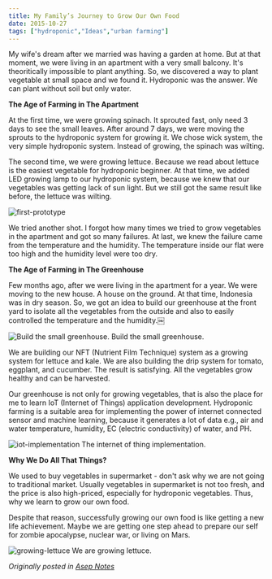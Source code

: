 ```yaml
---
title: My Family’s Journey to Grow Our Own Food
date: 2015-10-27
tags: ["hydroponic","Ideas","urban farming"]
---
```


My wife's dream after we married was having a garden at home. But at that moment, we were living in an apartment with a very small balcony. It's theoritically impossible to plant anything. So, we discovered a way to plant vegetable at small space and we found it. Hydroponic was the answer. We can plant without soil but only water.

**The Age of Farming in The Apartment**

At the first time, we were growing spinach. It sprouted fast, only need 3 days to see the small leaves. After around 7 days, we were moving the sprouts to the hydroponic system for growing it. We chose wick system, the very simple hydroponic system. Instead of growing, the spinach was wilting.

The second time, we were growing lettuce. Because we read about lettuce is the easiest vegetable for hydroponic beginner. At that time, we added LED growing lamp to our hydroponic system, because we knew that our vegetables was getting lack of sun light. But we still got the same result like before, the lettuce was wilting.

![first-prototype](https://s3-ap-southeast-1.amazonaws.com/asepco/wp-content/uploads/2016/03/25205557/first-prototype-300x300.jpg)

We tried another shot. I forgot how many times we tried to grow vegetables in the apartment and got so many failures. At last, we knew the failure came from the temperature and the humidity. The temperature inside our flat were too high and the humidity level were too dry.

**The Age of Farming in The Greenhouse**

Few months ago, after we were living in the apartment for a year. We were moving to the new house. A house on the ground. At that time, Indonesia was in dry season. So, we got an idea to build our greenhouse at the front yard to isolate all the vegetables from the outside and also to easily controlled the temperature and the humidity.￼

![Build the small greenhouse.](https://s3-ap-southeast-1.amazonaws.com/asepco/wp-content/uploads/2016/03/25205759/build-the-greenhouse-300x200.jpg) Build the small greenhouse.

We are building our NFT (Nutrient Film Technique) system as a growing system for lettuce and kale. We are also building the drip system for tomato, eggplant, and cucumber. The result is satisfying. All the vegetables grow healthy and can be harvested.

Our greenhouse is not only for growing vegetables, that is also the place for me to learn IoT (Internet of Things) application development. Hydroponic farming is a suitable area for implementing the power of internet connected sensor and machine learning, because it generates a lot of data e.g., air and water temperature, humidity, EC (electric conductivity) of water, and PH.

![iot-implementation](https://s3-ap-southeast-1.amazonaws.com/asepco/wp-content/uploads/2016/03/25205958/iot-implementation.jpg) The internet of thing implementation.

**Why We Do All That Things?**

We used to buy vegetables in supermarket - don't ask why we are not going to traditional market. Usually vegetables in supermarket is not too fresh, and the price is also high-priced, especially for hydroponic vegetables. Thus, why we learn to grow our own food.

Despite that reason, successfully growing our own food is like getting a new life achievement. Maybe we are getting one step ahead to prepare our self for zombie apocalypse, nuclear war, or living on Mars.

![growing-lettuce](https://s3-ap-southeast-1.amazonaws.com/asepco/wp-content/uploads/2016/03/25210250/growing-lettuce.jpg) We are growing lettuce.

_Originally posted in [Asep Notes](https://notes.asep.co/my-family-s-journey-to-grow-our-own-food-8a37c6844571)_